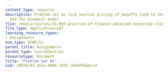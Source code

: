 ```yaml
---
content_type: resource
description: Problem set on risk neutral pricing of payoffs tied to the copper price
  and the binomial model.
file: /media/courses/15-997-practice-of-finance-advanced-corporate-risk-management-spring-2009/18870c83a51e89662455c6ed9fbadccd_MIT15_997s09_pset02.pdf
file_type: application/pdf
learning_resource_types:
- Assignments
ocw_type: OCWFile
parent_title: Assignments
parent_type: CourseSection
resourcetype: Document
title: 'Problem Set #2'
uid: 18870c83-a51e-8966-2455-c6ed9fbadccd
---
```

